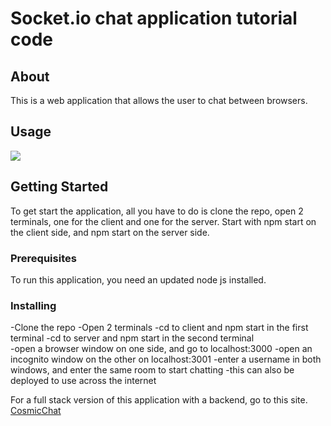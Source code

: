 # Socket.io chat application tutorial code



## About <a name = "about"></a>

This is a web application that allows the user to chat between browsers. 
## Usage <a name = "usage"></a>

![](https://media1.giphy.com/media/LP4gBgfppLxICAgDB2/giphy.gif?cid=790b7611f4fe844228bcb143f9a9abb9c19b44468c42dd94&rid=giphy.gif&ct=g)

## Getting Started <a name = "getting_started"></a>

To get start the application, all you have to do is clone the repo, open 2 terminals, one for the client
and one for the server. Start with npm start on the client side, and npm start on the server side.

### Prerequisites

To run this application, you need an updated node js installed. 


### Installing

-Clone the repo
-Open 2 terminals
-cd to client and npm start in the first terminal 
-cd to server and npm start in the second terminal
</br>
-open a browser window on one side, and go to localhost:3000
-open an incognito window on the other on localhost:3001
-enter a username in both windows, and enter the same room to start chatting
-this can also be deployed to use across the internet


For a full stack version of this application with a backend, 
go to this site. 
[CosmicChat](https://cosmic-chatcord.herokuapp.com/)



